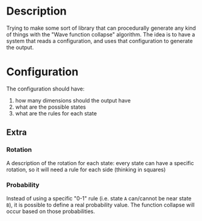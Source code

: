 # Description

Trying to make some sort of library that can procedurally generate any kind of things with the "Wave function collapse" algorithm. The idea is to have a system that reads a configuration, and uses that configuration to generate the output.

# Configuration

The configuration should have:
1. how many dimensions should the output have
2. what are the possible states
3. what are the rules for each state

## Extra

### Rotation

A description of the rotation for each state: every state can have a specific rotation, so it will need a rule for each side (thinking in squares)

### Probability

Instead of using a specific "0-1" rule (i.e. state `A` can/cannot be near state `B`), it is possible to define a real probability value. The function collapse will occur based on those probabilities.
